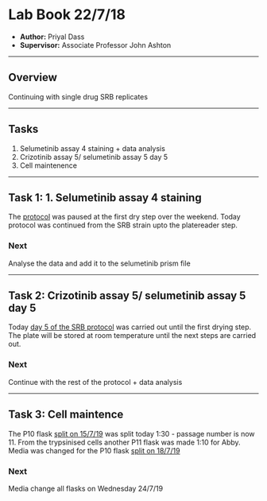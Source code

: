 # Lab Book 22/7/18
- **Author:** Priyal Dass
- **Supervisor:** Associate Professor John Ashton
------------------------------------------------------------------
## Overview

Continuing with single drug SRB replicates

------------------------------------------------------------------
## Tasks

1. Selumetinib assay 4 staining + data analysis
2. Crizotinib assay 5/ selumetinib assay 5 day 5
3. Cell maintenence

------------------------------------------------------------------
## Task 1: 1. Selumetinib assay 4 staining

The [protocol](../Protocols/SRB_Cytotoxicity_assay.md) was paused at the first dry step over the weekend. Today protocol was continued from the SRB strain upto the platereader step.

### Next
Analyse the data and add it to the selumetinib prism file

------------------------------------------------------------------
## Task 2: Crizotinib assay 5/ selumetinib assay 5 day 5

Today [day 5 of the SRB protocol](../Protocols/SRB_Cytotoxicity_assay.md) was carried out until the first drying step. The plate will be stored at room temperature until the next steps are carried out.

### Next
Continue with the rest of the protocol + data analysis

------------------------------------------------------------------
## Task 3: Cell maintence

The P10 flask [split on 15/7/19](../Daily_lab_book/LB_19-07-15.md) was split today 1:30 - passage number is now 11. From the trypsinised cells another P11 flask was made 1:10 for Abby. Media was changed for the P10 flask [split on 18/7/19](../Daily_lab_book/LB_19-07-18.md)

### Next
Media change all flasks on Wednesday 24/7/19
